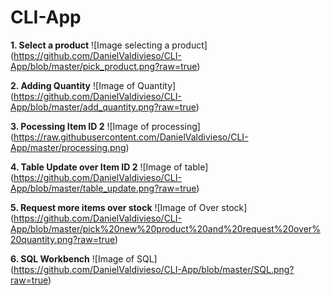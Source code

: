 # CLI-App
**1. Select a product**
![Image selecting a product]
 (https://github.com/DanielValdivieso/CLI-App/blob/master/pick_product.png?raw=true)

 **2. Adding Quantity**
 ![Image of Quantity]
 (https://github.com/DanielValdivieso/CLI-App/blob/master/add_quantity.png?raw=true)

**3. Pocessing Item ID 2**
![Image of processing]
(https://raw.githubusercontent.com/DanielValdivieso/CLI-App/master/processing.png)

**4. Table Update over Item ID 2**
![Image of table]
(https://github.com/DanielValdivieso/CLI-App/blob/master/table_update.png?raw=true)

**5. Request more items over stock**
![Image of Over stock]
(https://github.com/DanielValdivieso/CLI-App/blob/master/pick%20new%20product%20and%20request%20over%20quantity.png?raw=true)

**6. SQL Workbench**
![Image of SQL]
(https://github.com/DanielValdivieso/CLI-App/blob/master/SQL.png?raw=true)
